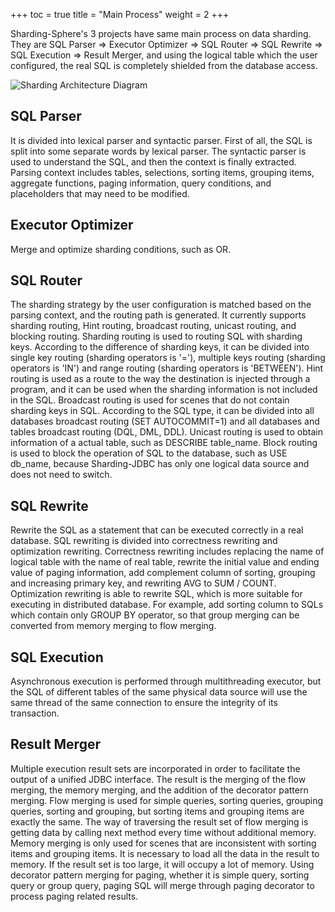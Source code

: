 +++
toc = true
title = "Main Process"
weight = 2
+++

Sharding-Sphere's 3 projects have same main process on data sharding. They are SQL Parser => Executor Optimizer => SQL Router => SQL Rewrite => SQL Execution => Result Merger, and using the logical table which the user configured, the real SQL is completely shielded from the database access.

![Sharding Architecture Diagram](http://ovfotjrsi.bkt.clouddn.com/sharding_architecture_en.png)


## SQL Parser

It is divided into lexical parser and syntactic parser. First of all, the SQL is split into some separate words by lexical parser. The syntactic parser is used to understand the SQL, and then the context is finally extracted. Parsing context includes tables, selections, sorting items, grouping items, aggregate functions, paging information, query conditions, and placeholders that may need to be modified.

## Executor Optimizer

Merge and optimize sharding conditions, such as OR.

## SQL Router

The sharding strategy by the user configuration is matched based on the parsing context, and the routing path is generated. It currently supports sharding routing, Hint routing, broadcast routing, unicast routing, and blocking routing.
Sharding routing is used to routing SQL with sharding keys. According to the difference of sharding keys, it can be divided into single key routing (sharding operators is '='), multiple keys routing (sharding operators is 'IN') and range routing (sharding operators is 'BETWEEN').
Hint routing is used as a route to the way the destination is injected through a program, and it can be used when the sharding information is not included in the SQL.
Broadcast routing is used for scenes that do not contain sharding keys in SQL. According to the SQL type, it can be divided into all databases broadcast routing (SET AUTOCOMMIT=1) and all databases and tables broadcast routing (DQL, DML, DDL).
Unicast routing is used to obtain information of a actual table, such as DESCRIBE table_name.
Block routing is used to block the operation of SQL to the database, such as USE db_name, because Sharding-JDBC has only one logical data source and does not need to switch.

## SQL Rewrite

Rewrite the SQL as a statement that can be executed correctly in a real database. SQL rewriting is divided into correctness  rewriting and optimization rewriting.
Correctness rewriting includes replacing the name of logical table with the name of real table, rewrite the initial value and ending value of paging information, add complement column of sorting, grouping and increasing primary key, and rewriting AVG to SUM / COUNT.
Optimization rewriting is able to rewrite SQL, which is more suitable for executing in distributed database. For example, add sorting column to SQLs which contain only GROUP BY operator, so that group merging can be converted from memory merging to flow merging.

## SQL Execution

Asynchronous execution is performed through multithreading executor, but the SQL of different tables of the same physical data source will use the same thread of the same connection to ensure the integrity of its transaction.

## Result Merger

Multiple execution result sets are incorporated in order to facilitate the output of a unified JDBC interface. The result is the merging of the flow merging, the memory merging, and the addition of the decorator pattern merging.
Flow merging is used for simple queries, sorting queries, grouping queries, sorting and grouping, but sorting items and grouping items are exactly the same. The way of traversing the result set of flow merging is getting data by calling next method every time without additional memory.
Memory merging is only used for scenes that are inconsistent with sorting items and grouping items. It is necessary to load all the data in the result to memory. If the result set is too large, it will occupy a lot of memory.
Using decorator pattern merging for paging, whether it is simple query, sorting query or group query, paging SQL will merge through paging decorator to process paging related results.
